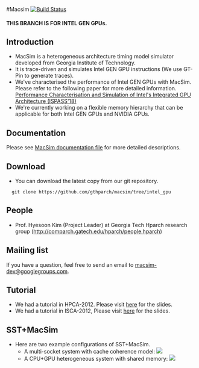 #Macsim [![Build Status](https://travis-ci.org/gthparch/macsim.svg?branch=master)](https://travis-ci.org/gthparch/macsim)
#### THIS BRANCH IS FOR INTEL GEN GPUs.

## Introduction

* MacSim is a heterogeneous architecture timing model simulator developed from Georgia Institute of Technology.
* It is trace-driven and simulates Intel GEN GPU instructions (We use GT-Pin to generate traces).
* We've characterised the performance of Intel GEN GPUs with MacSim. Please refer to the following paper for more detailed information. [Performance Characterisation and Simulation of Intel's Integrated GPU Architecture (ISPASS'18)](http://comparch.gatech.edu/hparch/papers/gera_ispass18.pdf)
* We're currently working on a flexible memory hierarchy that can be applicable for both Intel GEN GPUs and NVIDIA GPUs.


## Documentation

Please see [MacSim documentation file](http://macsim.googlecode.com/files/macsim.pdf) for more detailed descriptions.


## Download

* You can download the latest copy from our git repository.

```
  git clone https://github.com/gthparch/macsim/tree/intel_gpu
```


## People

* Prof. Hyesoon Kim (Project Leader) at Georgia Tech 
Hparch research group 
(http://comparch.gatech.edu/hparch/people.hparch) 


## Mailing list

If you have a question, feel free to send an email to macsim-dev@googlegroups.com.


## Tutorial

* We had a tutorial in HPCA-2012. Please visit [here](http://comparch.gatech.edu/hparch/OcelotMacsim_tutorial.html) for the slides.
* We had a tutorial in ISCA-2012, Please visit [here](http://comparch.gatech.edu/hparch/isca12_gt.html) for the slides.


## SST+MacSim

* Here are two example configurations of SST+MacSim.
  * A multi-socket system with cache coherence model: ![](http://comparch.gatech.edu/hparch/images/sst+macsim_conf_1.png)
  * A CPU+GPU heterogeneous system with shared memory: ![](http://comparch.gatech.edu/hparch/images/sst+macsim_conf_2.png)
